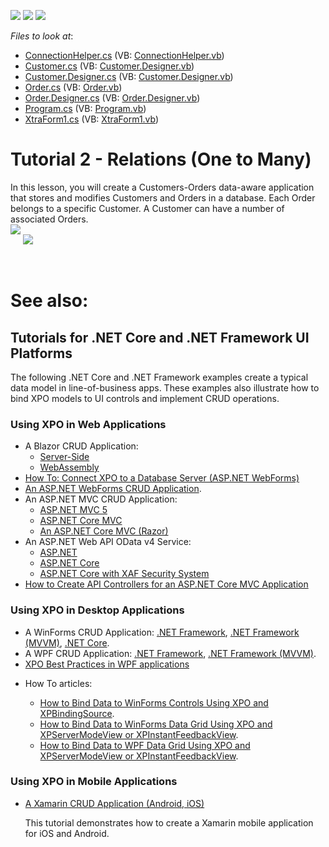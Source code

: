 <!-- default badges list -->
![](https://img.shields.io/endpoint?url=https://codecentral.devexpress.com/api/v1/VersionRange/128586525/12.2.6%2B)
[![](https://img.shields.io/badge/Open_in_DevExpress_Support_Center-FF7200?style=flat-square&logo=DevExpress&logoColor=white)](https://supportcenter.devexpress.com/ticket/details/E4557)
[![](https://img.shields.io/badge/📖_How_to_use_DevExpress_Examples-e9f6fc?style=flat-square)](https://docs.devexpress.com/GeneralInformation/403183)
<!-- default badges end -->
<!-- default file list -->
*Files to look at*:

* [ConnectionHelper.cs](./CS/XpoTutorial2/MyDataModelCode/ConnectionHelper.cs) (VB: [ConnectionHelper.vb](./VB/XpoTutorial2/MyDataModelCode/ConnectionHelper.vb))
* [Customer.cs](./CS/XpoTutorial2/MyDataModelCode/Customer.cs) (VB: [Customer.Designer.vb](./VB/XpoTutorial2/MyDataModelCode/Customer.Designer.vb))
* [Customer.Designer.cs](./CS/XpoTutorial2/MyDataModelCode/Customer.Designer.cs) (VB: [Customer.Designer.vb](./VB/XpoTutorial2/MyDataModelCode/Customer.Designer.vb))
* [Order.cs](./CS/XpoTutorial2/MyDataModelCode/Order.cs) (VB: [Order.vb](./VB/XpoTutorial2/MyDataModelCode/Order.vb))
* [Order.Designer.cs](./CS/XpoTutorial2/MyDataModelCode/Order.Designer.cs) (VB: [Order.Designer.vb](./VB/XpoTutorial2/MyDataModelCode/Order.Designer.vb))
* [Program.cs](./CS/XpoTutorial2/Program.cs) (VB: [Program.vb](./VB/XpoTutorial2/Program.vb))
* [XtraForm1.cs](./CS/XpoTutorial2/XtraForm1.cs) (VB: [XtraForm1.vb](./VB/XpoTutorial2/XtraForm1.vb))
<!-- default file list end -->
# Tutorial 2 - Relations (One to Many)


<p>In this lesson, you will create a Customers-Orders data-aware application that stores and modifies Customers and Orders in a database. Each Order belongs to a specific Customer. A Customer can have a number of associated Orders.<br />
<img src="https://raw.githubusercontent.com/DevExpress-Examples/tutorial-2-relations-one-to-many-e4557/12.2.6+/media/52c6dd78-2b76-49fe-a596-9075de003913.png"><br />
     <img src="https://raw.githubusercontent.com/DevExpress-Examples/tutorial-2-relations-one-to-many-e4557/12.2.6+/media/4b663488-3cd3-4488-82e7-d27a51c5533f.png"><br />
</p>

<br/>


# See also:

## Tutorials for .NET Core and .NET Framework UI Platforms

The following .NET Core and .NET Framework examples create a typical data model in line-of-business apps. These examples also illustrate how to bind XPO models to UI controls and implement CRUD operations.


### Using XPO in Web Applications

* A Blazor CRUD Application:
    * [Server-Side](https://github.com/DevExpress/XPO/tree/master/Tutorials/ASP.NET/Blazor.ServerSide/CS)
    * [WebAssembly ](https://github.com/DevExpress/XPO/tree/master/Tutorials/ASP.NET/Blazor.WebAssembly)
* [How To: Connect XPO to a Database Server (ASP.NET WebForms)](https://docs.devexpress.com/XPO/3185/examples/how-to-connect-xpo-to-a-database-server-aspnet)
* [An ASP.NET WebForms CRUD Application](https://github.com/DevExpress/XPO/tree/master/Tutorials/ASP.NET/WebForms).
* An ASP.NET MVC CRUD Application: 
    - [ASP.NET MVC 5](https://github.com/DevExpress/XPO/tree/master/Tutorials/ASP.NET/MVC5)
    - [ASP.NET Core MVC](https://github.com/DevExpress/XPO/tree/master/Tutorials/ASP.NET/MVC.Core/CS)
    - [An ASP.NET Core MVC (Razor)](https://github.com/DevExpress/XPO/tree/master/Tutorials/ASP.NET/MVC.RazorPages/CS)
* An ASP.NET Web API OData v4 Service: 
    - [ASP.NET](https://github.com/DevExpress-Examples/XPO_how-to-implement-odata4-service-with-xpo)
    - [ASP.NET Core](https://github.com/DevExpress-Examples/XPO_how-to-implement-odata4-service-with-xpo-netcore)
    - [ASP.NET Core with XAF Security System](https://github.com/DevExpress-Examples/XAF_how-to-use-the-integrated-mode-of-the-security-system-in-non-xaf-applications-e4908/tree/19.2.6%2B/ASP.NetCore/DevExtreme.OData?utm_source=DevExpress&utm_medium=Website&utm_campaign=XAF&utm_content=XAF_Security_NonXAF_Series_2)
* [How to Create API Controllers for an ASP.NET Core MVC Application](https://docs.devexpress.com/AspNetCore/401035/devextreme-based-controls/concepts/scaffolding#xpo-data-model)



### Using XPO in Desktop Applications

* A WinForms CRUD Application: [.NET Framework](https://github.com/DevExpress/XPO/tree/master/Tutorials/WinForms/Classic), [.NET Framework (MVVM)](https://github.com/DevExpress/XPO/tree/master/Tutorials/WinForms/DevExpress.MVVM), [.NET Core](https://github.com/DevExpress/XPO/tree/master/Tutorials/WinForms/Classic.Core).
* A WPF CRUD Application: [.NET Framework](https://github.com/DevExpress/XPO/tree/master/Tutorials/WPF/Classic), [.NET Framework (MVVM)](https://github.com/DevExpress/XPO/tree/master/Tutorials/WPF/DevExpress.MVVM).
* [XPO Best Practices in WPF applications](https://supportcenter.devexpress.com/ticket/details/t838546/xpo-best-practices-in-wpf-applications)


- How To articles:

    * [How to Bind Data to WinForms Controls Using XPO and XPBindingSource](https://github.com/DevExpress-Examples/XPO_how-to-bind-data-to-winforms-controls-using-xpbindingsource).
    * [How to Bind Data to WinForms Data Grid Using XPO and XPServerModeView or XPInstantFeedbackView](https://github.com/DevExpress-Examples/XPO_how-to-bind-data-to-winforms-controls-using-xpservermodeview-or-xpinstantfeedbackview).
    * [How to Bind Data to WPF Data Grid Using XPO and XPServerModeView or XPInstantFeedbackView](https://github.com/DevExpress-Examples/XPO_how-to-bind-data-to-wpf-controls-using-xpservermodeview-or-xpinstantfeedbackview).


### Using XPO in Mobile Applications

* [A Xamarin CRUD Application (Android, iOS)](https://github.com/DevExpress/XPO/tree/master/Tutorials/Xamarin.Forms)

  This tutorial demonstrates how to create a Xamarin mobile application for iOS and Android.





